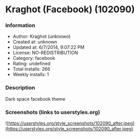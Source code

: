# Kraghot (Facebook) (102090)

### Information
- Author: Kraghot (unknown)
- Created at: unknown
- Updated at: 6/7/2014, 9:07:22 PM
- License: NO-REDISTRIBUTION
- Category: facebook
- Rating: undefined
- Total installs: 266
- Weekly installs: 1


### Description
Dark space facebook theme


### Screenshots (links to userstyles.org)
![https://userstyles.org/style_screenshots/102090_after.jpeg](https://userstyles.org/style_screenshots/102090_after.jpeg)


